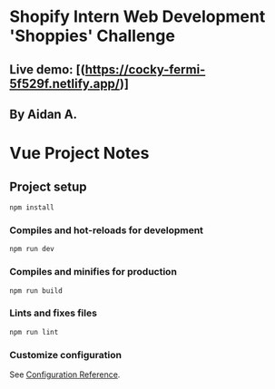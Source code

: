 # Shopify Intern Web Development 'Shoppies' Challenge
## Live demo: [(https://cocky-fermi-5f529f.netlify.app/)]
## By Aidan A.


# Vue Project Notes
## Project setup
```
npm install
```

### Compiles and hot-reloads for development
```
npm run dev
```

### Compiles and minifies for production
```
npm run build
```

### Lints and fixes files
```
npm run lint
```

### Customize configuration
See [Configuration Reference](https://cli.vuejs.org/config/).
